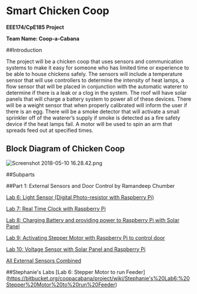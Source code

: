# Smart Chicken Coop

**EEE174/CpE185 Project** 

**Team Name: Coop-a-Cabana**   
                      



##Introduction

The project will be a chicken coop that uses sensors and communication systems to make it
easy for someone who has limited time or experience to be able to house chickens safely. The
sensors will include a temperature sensor that will use controllers to determine the intensity of
heat lamps, a flow sensor that will be placed in conjunction with the automatic waterer to
determine if there is a leak or a clog in the system. The roof will have solar panels that will
charge a battery system to power all of these devices. There will be a weight sensor that when
properly calibrated will inform the user if there is an egg. There will be a smoke detector that will
activate a small sprinkler off of the waterer’s supply if smoke is detected as a fire safety device if
the heat lamps fail. A motor will be used to spin an arm that spreads feed out at specified times.

## Block Diagram of Chicken Coop

![Screenshot 2018-05-10 16.28.42.png](https://bitbucket.org/repo/BgdaKR7/images/2546654572-Screenshot%202018-05-10%2016.28.42.png)

##Subparts

##Part 1: External Sensors and Door Control by Ramandeep Chumber

[Lab 6: Light Sensor (Digital Photo-resistor with Raspberry Pi)](https://bitbucket.org/coopacabana/project/wiki/Lab%206:%20Light%20Sensor%20(Digital%20Photo-resistor%20with%20Raspberry%20Pi))

[Lab 7: Real Time Clock with Raspberry Pi](https://bitbucket.org/coopacabana/project/wiki/Lab%207:%20Real%20Time%20Clock%20with%20Raspberry%20Pi)

[Lab 8: Charging Battery and providing power to Raspberry Pi with Solar Panel](https://bitbucket.org/coopacabana/project/wiki/Lab%208:%20Charging%20battery%20and%20providing%20power%20to%20Raspberry%20Pi%20using%20Solar%20Panel)

[Lab 9: Activating Stepper Motor with Raspberry Pi to control door](https://bitbucket.org/coopacabana/project/wiki/Lab%209:%20Activating%20Stepper%20motor%20with%20Raspberry%20Pi%20to%20control%20door)

[Lab 10: Voltage Sensor with Solar Panel and Raspberry Pi](https://bitbucket.org/coopacabana/project/wiki/Lab%2010:%20Voltage%20sensor%20with%20Solar%20Panel%20and%20Raspberry%20Pi)

[All External Sensors Combined](https://bitbucket.org/coopacabana/project/wiki/All%20External%20sensors%20combined)

##Stephanie's Labs
[Lab 6: Stepper Motor to run Feeder]
(https://bitbucket.org/coopacabana/project/wiki/Stephanie's%20Lab6:%20Stepper%20Motor%20to%20run%20Feeder)